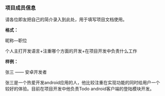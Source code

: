 ### 项目成员信息

请各位即友把自己的简介录入到此处，用于填写项目文档使用。



**格式：**

昵称—职位

个人主打开发语言+注重哪个方面的开发+在项目开发中负责什么工作



**样例：**



张三 —— 安卓开发者



张三是一个热爱开发android应用的人，他比较注重在实现功能的同时给用户一个较好的体验。目前在项目开发中他负责Todo android客户端的登陆模块开发。



